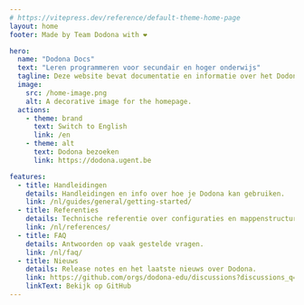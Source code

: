 ```yaml
---
# https://vitepress.dev/reference/default-theme-home-page
layout: home
footer: Made by Team Dodona with ❤️

hero:
  name: "Dodona Docs"
  text: "Leren programmeren voor secundair en hoger onderwijs"
  tagline: Deze website bevat documentatie en informatie over het Dodona-project.
  image:
    src: /home-image.png
    alt: A decorative image for the homepage.
  actions:
    - theme: brand
      text: Switch to English
      link: /en
    - theme: alt
      text: Dodona bezoeken
      link: https://dodona.ugent.be

features:
  - title: Handleidingen
    details: Handleidingen en info over hoe je Dodona kan gebruiken.
    link: /nl/guides/general/getting-started/
  - title: Referenties
    details: Technische referentie over configuraties en mappenstructuren.
    link: /nl/references/
  - title: FAQ
    details: Antwoorden op vaak gestelde vragen.
    link: /nl/faq/
  - title: Nieuws
    details: Release notes en het laatste nieuws over Dodona.
    link: https://github.com/orgs/dodona-edu/discussions?discussions_q=category%3AAnnouncements+category%3A%22Release+notes%22
    linkText: Bekijk op GitHub
---
```


